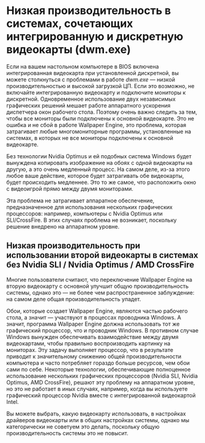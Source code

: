 # Низкая производительность в системах, сочетающих интегрированную и дискретную видеокарты (dwm.exe)

Если на вашем настольном компьютере в BIOS включена интегрированная видеокарта при установленной дискретной, вы можете столкнуться с проблемами в работе *dwm.exe* — низкой производительностью и высокой загрузкой ЦП. Если это возможно, не включайте интегрированную видеокарту и подключите мониторы к дискретной. Одновременное использование двух независимых графических решений мешает работе аппаратного ускорения диспетчера окон рабочего стола. Поэтому очень важно следить за тем, чтобы все мониторы были подключены к основной видеокарте. Это не ошибка и не сбой в работе Wallpaper Engine, это проблема, которая затрагивает любые многомониторные программы, установленные на системах, в которых не все мониторы подключены к основной видеокарте.

Без технологии Nvidia Optimus и ей подобных система Windows будет вынуждена копировать изображение на обоях с одной видеокарты на другую, а это очень медленный процесс. На самом деле, из-за этого любое ваше действие, которое будет затрагивать обе видеокарты, будет происходить медленнее. Это то же самое, что расположить окно с видеоигрой прямо между двумя мониторами.

Эта проблема не затрагивает аппаратное обеспечение, предназначенное для использования нескольких графических процессоров: например, компьютеры с Nvidia Optimus или SLI/CrossFire. В этих случаях проблема не возникает, поскольку решение внедрено на аппаратном уровне.

## Низкая производительность при использовании второй видеокарты в системах без Nvidia SLI / Nvidia Optimus / AMD CrossFire

Многие пользователи считают, что переключение Wallpaper Engine на вторую видеокарту с основной улучшит общую производительность системы, однако это — не более чем распространенное заблуждение: на самом деле общая производительность упадет.

Обои, которые создает Wallpaper Engine, являются частью рабочего стола, а значит — участвуют в процессах проводника Windows. А значит, программа Wallpaper Engine должна использовать тот же графический процессор, что и проводник Windows. В противном случае Windows вынужден обеспечивать взаимодействие между двумя видеокартами, чтобы правильно воспроизводить картинку на мониторах. Эту задачу выполняет процессор, что в результате приводит к значительному снижению общей производительности компьютера и часто потребляет гораздо больше ресурсов, чем обои сами по себе. Некоторые технологии, обеспечивающие полноценное использование нескольких графических процессоров (Nvidia SLI, Nvidia Optimus, AMD CrossFire), решают эту проблему на аппаратном уровне, но это не работает в иных случаях, например, когда вы используете графический процессор Nvidia вместе с интегрированной видеокартой Intel.

Вы можете выбрать, какую видеокарту использовать, в настройках драйверов видеокарты или в общих настройках системы, однако мы категорически не советуем это делать, поскольку общую производительность системы это не повысит.